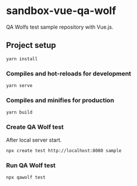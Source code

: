 # sandbox-vue-qa-wolf
QA Wolfs test sample repository with Vue.js.

## Project setup
```
yarn install
```

### Compiles and hot-reloads for development
```
yarn serve
```

### Compiles and minifies for production
```
yarn build
```

### Create QA Wolf test
After local server start.

```
npx create test http://localhost:8080 sample
```

### Run QA Wolf test

```
npx qawolf test
```
